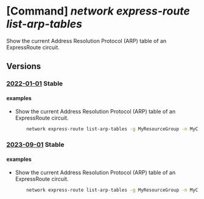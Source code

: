 # [Command] _network express-route list-arp-tables_

Show the current Address Resolution Protocol (ARP) table of an ExpressRoute circuit.

## Versions

### [2022-01-01](/Resources/mgmt-plane/L3N1YnNjcmlwdGlvbnMve30vcmVzb3VyY2Vncm91cHMve30vcHJvdmlkZXJzL21pY3Jvc29mdC5uZXR3b3JrL2V4cHJlc3Nyb3V0ZWNpcmN1aXRzL3t9L3BlZXJpbmdzL3t9L2FycHRhYmxlcy97fQ==/2022-01-01.xml) **Stable**

<!-- mgmt-plane /subscriptions/{}/resourcegroups/{}/providers/microsoft.network/expressroutecircuits/{}/peerings/{}/arptables/{} 2022-01-01 -->

#### examples

- Show the current Address Resolution Protocol (ARP) table of an ExpressRoute circuit.
    ```bash
        network express-route list-arp-tables -g MyResourceGroup -n MyCircuit --path primary --peering-name AzurePrivatePeering
    ```

### [2023-09-01](/Resources/mgmt-plane/L3N1YnNjcmlwdGlvbnMve30vcmVzb3VyY2Vncm91cHMve30vcHJvdmlkZXJzL21pY3Jvc29mdC5uZXR3b3JrL2V4cHJlc3Nyb3V0ZWNpcmN1aXRzL3t9L3BlZXJpbmdzL3t9L2FycHRhYmxlcy97fQ==/2023-09-01.xml) **Stable**

<!-- mgmt-plane /subscriptions/{}/resourcegroups/{}/providers/microsoft.network/expressroutecircuits/{}/peerings/{}/arptables/{} 2023-09-01 -->

#### examples

- Show the current Address Resolution Protocol (ARP) table of an ExpressRoute circuit.
    ```bash
        network express-route list-arp-tables -g MyResourceGroup -n MyCircuit --path primary --peering-name AzurePrivatePeering
    ```
